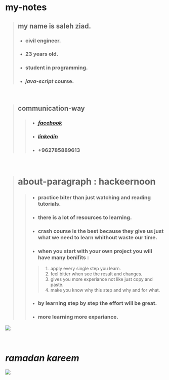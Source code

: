 # my-notes
>## my name is **saleh ziad**.
> * ### civil engineer.
> * ### 23 years old.
> * ###  student in programming.
> * ### ***java-script*** course.

<br>

>## communication-way
>> * ### [***facebook***](https://www.facebook.com/profile.php?id=100005955198338)
>> * ### [***linkedin***](https://www.linkedin.com/in/saleh-ziad-6b40a1214)
>> * ### ****+962785889613****
<br>

># about-paragraph : hackeernoon
>>* ### practice biter than just watching and reading tutorials.
>> * ### there is a lot of resources to learning.
>> * ### crash course is the best because they give us just what we need to learn whithout waste our time.
>> * ### when you start with your own project you will have many benifits :
>>> 1. apply every single step you learn.
>>> 2. feel bitter when see the result and changes.
>>> 3. gives you more experiance not like just copy and paste.
>>> 4. make you know why this step and why and for what.
>> * ### by learning step by step the effort will be great.
>> * ### more learning more expariance.
![](https://crypto.news/app/uploads/2018/11/Hackernoon-to-Introduce-their-own-Cryptocurrency.jpg)

<br>

# ***ramadan kareem***
![](https://c.tenor.com/9JCdrsw-CVgAAAAd/wfp-ramadan-kareem.gif)
